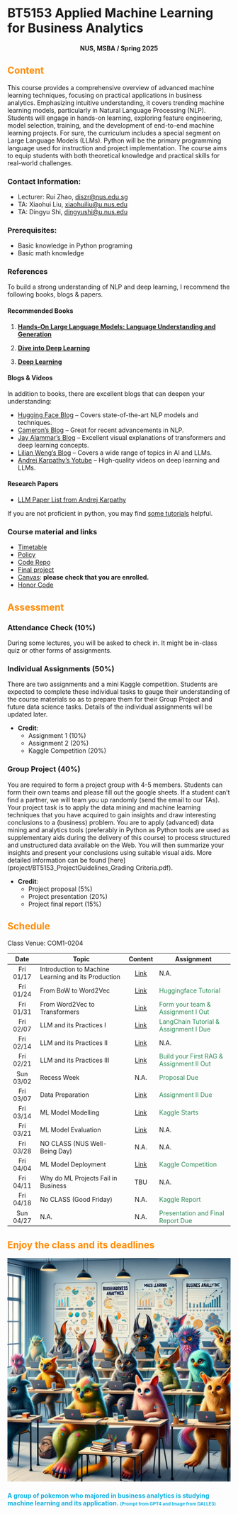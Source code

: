 # BT5153 Applied Machine Learning for Business Analytics

#### <center>NUS, MSBA / Spring 2025</center>

## <font color='DarkOrange'>Content</font>

This course provides a comprehensive overview of advanced machine learning techniques, focusing on practical applications in business analytics. Emphasizing intuitive understanding, it covers trending machine learning models, particularly in Natural Language Processing (NLP). Students will engage in hands-on learning, exploring feature engineering, model selection, training, and the development of end-to-end machine learning projects. For sure, the curriculum includes a special segment on Large Language Models (LLMs). Python will be the primary programming language used for instruction and project implementation. The course aims to equip students with both theoretical knowledge and practical skills for real-world challenges.

### Contact Information:

- Lecturer: Rui Zhao, [diszr@nus.edu.sg](mailto:diszr@nus.edu.sg)
- TA: Xiaohui Liu, [xiaohuiliu@u.nus.edu](mailto:xiaohuiliu@u.nus.edu)
- TA: Dingyu Shi, [dingyushi@u.nus.edu](mailto:dingyushi@u.nus.edu)

### Prerequisites:

- Basic knowledge in Python programing
- Basic math knowledge

### References

To build a strong understanding of NLP and deep learning, I recommend the following books, blogs & papers.

#### Recommended Books

1. **[Hands-On Large Language Models: Language Understanding and Generation](https://www.oreilly.com/library/view/hands-on-large-language/9781098150952/)**

2. **[Dive into Deep Learning](https://d2l.ai/index.html/)**

3. **[Deep Learning](https://www.deeplearningbook.org/)**

#### Blogs & Videos

In addition to books, there are excellent blogs that can deepen your understanding:

- [Hugging Face Blog](https://huggingface.co/blog) – Covers state-of-the-art NLP models and techniques.  
- [Cameron’s Blog](https://cameronrwolfe.substack.com/) – Great for recent advancements in NLP.  
- [Jay Alammar’s Blog](https://jalammar.github.io/) – Excellent visual explanations of transformers and deep learning concepts.
- [Lilian Weng’s Blog](https://lilianweng.github.io/) – Covers a wide range of topics in AI and LLMs.
- [Andrej Karpathy’s Yotube](https://www.youtube.com/@AndrejKarpathy) – High-quality videos on deep learning and LLMs.

#### Research Papers  

- [LLM Paper List from Andrej Karpathy](https://www.kaggle.com/discussions/general/461152)

If you are not proficient in python, you may find [some tutorials](material/coding.md) helpful.

### Course material and links

- [Timetable](#schedule)
- [Policy](material/coursepolicy.md)
- [Code Repo](https://github.com/rz0718/BT5153_2024/tree/main)
- [Final project](project/project.md)
- [Canvas](https://canvas.nus.edu.sg/courses/52787): **please check that you are enrolled.**
- [Honor Code](honorcode.md)

## <font color='DarkOrange'>Assessment</font>

### Attendance Check (10%)

During some lectures, you will be asked to check in. It might be in-class quiz or other forms of assignments.

### Individual Assignments (50%)

There are two assignments and a mini Kaggle competition. Students are expected to complete these individual tasks to gauge their understanding of the course materials so as to prepare them for their Group Project and future data science tasks. Details of the individual assignments will be updated later.

- **Credit**:
  * Assignment 1 (10%)
  * Assignment 2 (20%)
  * Kaggle Competition (20%)

### Group Project (40%)

You are required to form a project group with 4-5 members. Students can form their own teams and please fill out the google sheets. If a student can’t find a partner, we will team you up randomly (send the email to our TAs). Your project task is to apply the data mining and machine learning techniques that you have acquired to gain insights and draw interesting conclusions to a (business) problem. You are to apply (advanced) data mining and analytics tools (preferably in Python as Python tools are used as supplementary aids during the delivery of this course) to process structured and unstructured data available on the Web. You will then summarize your insights and present your conclusions using suitable visual aids. More detailed information can be found [here](project/BT5153_ProjectGuidelines_Grading Criteria.pdf).

- **Credit**:
  * Project proposal (5%)
  * Project presentation (20%)
  * Project final report (15%)

## <font color='DarkOrange'>Schedule</font>

Class Venue: COM1-0204

**Date** |	**Topic** |	**Content** | **Assignment**
:----:  | ------- | :----: | ---------------
Fri 01/17 | Introduction to Machine Learning and its Production | [Link](note/blogs01.md) | N.A.
Fri 01/24 | From BoW to Word2Vec | [Link](note/blogs02.md) | <font color='SeaGreen'>Huggingface Tutorial</font>
Fri 01/31 | From Word2Vec to Transformers | [Link](note/blogs03.md) |  <font color='SeaGreen'>Form your team & Assignment I Out</font>
Fri 02/07 | LLM and its Practices I | [Link](note/blogs04.md)  | <font color='SeaGreen'>LangChain Tutorial & Assignment I Due</font>
Fri 02/14 | LLM and its Practices II | [Link](note/blogs05.md)  | N.A.
Fri 02/21 | LLM and its Practices III | [Link](note/blogs06.md)   | <font color='SeaGreen'>Build your First RAG & Assignment II Out</font>
Sun 03/02 | Recess Week | N.A. |  <font color='SeaGreen'>Proposal Due </font>
Fri 03/07 | Data Preparation | [Link](note/blogs07.md) | <font color='SeaGreen'>Assignment II Due</font>
Fri 03/14 | ML Model Modelling | [Link](note/blogs08.md) | <font color='SeaGreen'>Kaggle Starts</font>
Fri 03/21 | ML Model Evaluation | [Link](note/blogs09.md) | N.A.
Fri 03/28 | NO CLASS (NUS Well-Being Day) | N.A. | N.A.
Fri 04/04 | ML Model Deployment | [Link](note/blogs10.md) | <font color='SeaGreen'>Kaggle Competition</font>
Fri 04/11 | Why do ML Projects Fail in Business | TBU | N.A.
Fri 04/18 | No CLASS (Good Friday) | N.A. | <font color='SeaGreen'>Kaggle Report</font>
Sun 04/27 | N.A. | N.A. | <font color='SeaGreen'>Presentation and Final Report Due</font>

## <font color='DarkOrange'>Enjoy the class and its deadlines</font>
![credit: DALLE3](img/pika_ml.png)
#### <font color='SeaBlue'>A group of pokemon who majored in business analytics is studying machine learning and its application. <font size=1>(Prompt from GPT4 and Image from DALLE3)</font>
